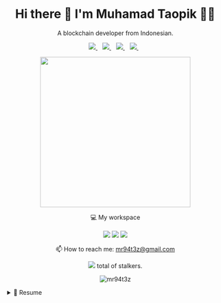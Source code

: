 

<h1 align='center'>
  Hi there 👋 I'm Muhamad Taopik 👨‍💻
</h1>

<p align='center'>
  A blockchain developer from Indonesian.
</p>



<p align='center'>
  
   <a href="https://www.facebook.com/mr.94t3z">
  <img src="https://img.shields.io/badge/Facebook-%231877F2.svg?style=for-the-badge&logo=Facebook&logoColor=white" />        
 </a>&nbsp;&nbsp;
 
 <a href="https://www.instagram.com/m.taopik_/">
  <img src="https://img.shields.io/badge/instagram-E4405F?style=for-the-badge&logo=instagram&logoColor=white" /> 
 </a>&nbsp;&nbsp;
 
 <a href="https://www.linkedin.com/in/muhamad-taopik-8b0746174">
  <img src="https://img.shields.io/badge/linkedin-%230077B5.svg?&style=for-the-badge&logo=linkedin&logoColor=white" />
 </a>&nbsp;&nbsp;
 
 <a href="https://twitter.com/mr94t3z">
  <img src="https://img.shields.io/twitter/follow/mr94t3z?color=1DA1F2&logo=twitter&style=for-the-badge" />
 </a>&nbsp;&nbsp;
  
</p>

<p align='center'>
  <a href="#"><img src="https://github-readme-stats.vercel.app/api?username=mr94t3z&show_icons=true&count_private=true&theme=dark" width="350"></a>
</p>

<p align='center'>
  💻 My workspace<br/><br/>
  <img src="https://img.shields.io/static/v1?style=for-the-badge&message=Air&color=000000&logo=Apple&logoColor=FFFFFF&label=Macbook" />
  <img src="https://img.shields.io/static/v1?style=for-the-badge&message=Chip&color=000000&logo=Apple+Arcade&logoColor=FFFFFF&label=M1" />
  <img src="https://img.shields.io/static/v1?style=for-the-badge&message=Ram&color=000000&logo=Ram&logoColor=FFFFFF&label=8GB" />
</p>

<p align='center'>
  📫 How to reach me: <a href='mailto:mr.94t3z@gmail.com'>mr94t3z@gmail.com</a>
</p>
<p align='center'>
  <a href="#"><img src="https://badges.pufler.dev/visits/mr94t3z/mr94t3z"></a> total of stalkers.
</p>

<p align = "center">
  <img align="center" src="https://github-readme-streak-stats.herokuapp.com/?user=mr94t3z&" alt="mr94t3z" />
</p>

<details>
  <summary>📃 Resume</summary>


## Education

- 📖 **Informatics Engineering**\
📆 2019 - Now\
📍 **State Islamic University** - Gunung Djati, Bandung

## Experience

- 👨‍💻 **Blockhain Developer**\
📆 2021 - moment\
📍 **Solana, Fantom, Ethereum** - Nighcity, Indonesian
  
</details>
